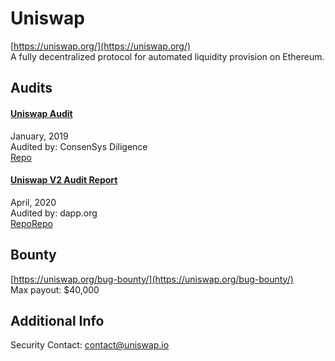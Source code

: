 
# Uniswap
  
[https://uniswap.org/](https://uniswap.org/)<br>
A fully decentralized protocol for automated liquidity provision on Ethereum.


## Audits



#### [Uniswap Audit](https://github.com/ConsenSys/Uniswap-audit-report-2018-12)

January, 2019<br>
Audited by: ConsenSys Diligence<br>
[Repo](https://github.com/Uniswap/contracts-vyper)
      


#### [Uniswap V2 Audit Report](https://uniswap.org/audit.html)

April, 2020<br>
Audited by: dapp.org<br>
[Repo](https://github.com/Uniswap/uniswap-v2-core)[Repo](https://github.com/Uniswap/uniswap-v2-periphery)
      

  

## Bounty

[https://uniswap.org/bug-bounty/](https://uniswap.org/bug-bounty/)<br>
Max payout: $40,000


## Additional Info

Security Contact: contact@uniswap.io
